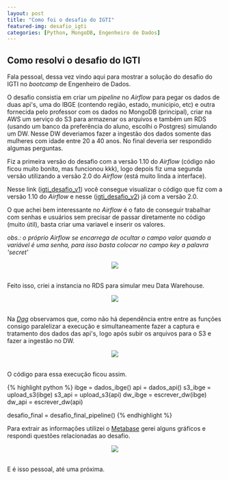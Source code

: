 ```yaml
---
layout: post
title: "Como foi o desafio do IGTI"
featured-img: desafio_igti
categories: [Python, MongoDB, Engenheiro de Dados]
---
```


## Como resolvi o desafio do IGTI

Fala pessoal, dessa vez vindo aqui para mostrar a solução do desafio do IGTI no _bootcamp_ de Engenheiro de Dados.

O desafio consistia em criar um _pipeline_ no _Airflow_ para pegar os dados de duas api's, uma do IBGE (contendo região, estado, municipio, etc) e outra fornecida pelo professor com os dados no MongoDB (principal), criar na AWS um serviço do S3 para armazenar os arquivos e também um RDS (usando um banco da preferência do aluno, escolhi o Postgres) simulando um DW. Nesse DW deveriamos fazer a ingestão dos dados somente das mulheres com idade entre 20 a 40 anos. No final deveria ser respondido algumas perguntas.

Fiz a primeira versão do desafio com a versão 1.10 do _Airflow_ (código não ficou muito bonito, mas funcionou kkk), logo depois fiz uma segunda versão utilizando a versão 2.0 do _Airflow_ (está muito linda a interface).

Nesse link ([igti_desafio_v1]('https://github.com/nilsoncunha/bootcamp_igti_engenheiro_de_dados/blob/main/modulo_desafio/igti_desafio_v1.py')) você consegue visualizar o código que fiz com a versão 1.10 do _Airflow_ e nesse ([igti_desafio_v2]('https://github.com/nilsoncunha/bootcamp_igti_engenheiro_de_dados/blob/main/modulo_desafio/igti_desafio_v2.py')) já com a versão 2.0.

O que achei bem interessante no _Airflow_ é o fato de conseguir trabalhar com senhas e usuários sem precisar de passar diretamente no código (muito útil), basta criar uma variavel e inserir os valores. 

_obs.: o próprio Airflow se encarrega de ocultar o campo valor quando a variável é uma senha, para isso basta colocar no campo key a palavra 'secret'_

<center><img src="https://www.dropbox.com/s/xjr6usd08bpg56r/igti_v2_variables.jpg?raw=1"></center><br>

Feito isso, criei a instancia no RDS para simular meu Data Warehouse.

<center><img src="https://www.dropbox.com/s/d0edfbgj9uunspq/igti_v2_aws_postgres.png?raw=1"></center><br>

Na _[Dag]('https://airflow.apache.org/docs/apache-airflow/stable/concepts.html#dags')_ observamos que, como não há dependência entre entre as funções consigo paralelizar a execução e simultaneamente fazer a captura e tratamento dos dados das api's, logo após subir os arquivos para o S3 e fazer a ingestão no DW.

<center><img src='https://www.dropbox.com/s/6227lavsj8jsdsu/igti_v2_grafico.png?raw=1'></center><br>

O código para essa execução ficou assim.

{% highlight python %}
ibge = dados_ibge()
api = dados_api()
s3_ibge = upload_s3(ibge)
s3_api = upload_s3(api)
dw_ibge = escrever_dw(ibge)
dw_api = escrever_dw(api)

desafio_final = desafio_final_pipeline()
{% endhighlight %}

Para extrair as informações utilizei o [Metabase]('https://www.metabase.com/') gerei alguns gráficos e respondi questões relacionadas ao desafio.

<center><img src="https://www.dropbox.com/s/lqmeo8krgmponq1/igti_v2_painel_metabase.png?raw=1"></center><br>

E é isso pessoal, até uma próxima.
